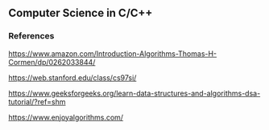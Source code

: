 ## Computer Science in C/C++

### References

https://www.amazon.com/Introduction-Algorithms-Thomas-H-Cormen/dp/0262033844/

https://web.stanford.edu/class/cs97si/

https://www.geeksforgeeks.org/learn-data-structures-and-algorithms-dsa-tutorial/?ref=shm

https://www.enjoyalgorithms.com/
